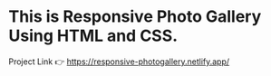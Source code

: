 # This is Responsive Photo Gallery Using HTML and CSS.

Project Link 👉 https://responsive-photogallery.netlify.app/